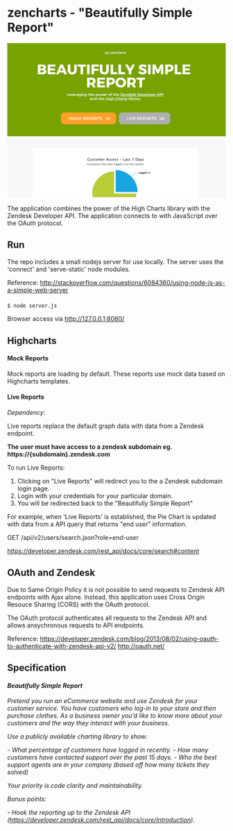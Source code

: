 # zencharts - "Beautifully Simple Report"

![Alt text](/images/zencharts-screenshot.png?raw=true "zencharts")

The application combines the power of the High Charts library with the Zendesk Developer API. The application connects to with JavaScript over the OAuth protocol. 

## Run

The repo includes a small nodejs server for use locally. The server uses the 'connect' and 'serve-static' node modules. 

Reference: http://stackoverflow.com/questions/6084360/using-node-js-as-a-simple-web-server

#### 
    $ node server.js

Browser access via http://127.0.0.1:8080/

## Highcharts

#### Mock Reports

Mock reports are loading by default. These reports use mock data based on Highcharts templates.

#### Live Reports

*Dependency:*

Live reports replace the default graph data with data from a Zendesk endpoint. 

**The user must have access to a zendesk subdomain eg. https://{subdomain}.zendesk.com**

To run Live Reports:

1. Clicking on "Live Reports" will redirect you to the a Zendesk subdomain login page.
2. Login with your credentials for your particular domain.
3. You will be redirected back to the "Beautifully Simple Report" 

For example, when 'Live Reports' is established, the Pie Chart is updated with data from a API query that returns "end user" information.

GET /api/v2/users/search.json?role=end-user

https://developer.zendesk.com/rest_api/docs/core/search#content

## OAuth and Zendesk

Due to Same Origin Policy it is not possible to send requests to Zendesk API endpoints with Ajax alone. Instead, this application uses Cross Origin Resouce Sharing (CORS) with the OAuth protocol.

The OAuth protocol authenticates all requests to the Zendesk API and allows ansychronous requests to API endpoints.

Reference:
https://developer.zendesk.com/blog/2013/08/02/using-oauth-to-authenticate-with-zendesk-api-v2/
http://oauth.net/


## Specification

#### _Beautifully Simple Report_

_Pretend you run an eCommerce website and use Zendesk for your customer service.
You have customers who log-in to your store and then purchase clothes. 
As a business owner you’d like to know more about your customers and the way they interact with your business._

_Use a publicly available charting library to show:_

_- What percentage of customers have logged in recently._
_- How many customers have contacted support over the past 15 days._
_- Who the best support agents are in your company (based off how many tickets they solved)_

_Your priority is code clarity and maintainability._

_Bonus points:_

_- Hook the reporting up to the Zendesk API (https://developer.zendesk.com/rest_api/docs/core/introduction)._